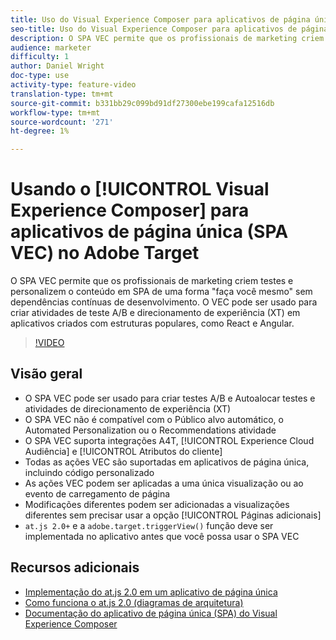 ```yaml
---
title: Uso do Visual Experience Composer para aplicativos de página única (SPA VEC) no Adobe Target
seo-title: Uso do Visual Experience Composer para aplicativos de página única (SPA VEC) no Adobe Target
description: O SPA VEC permite que os profissionais de marketing criem testes e personalizem o conteúdo em SPA de uma forma "faça você mesmo" sem dependências contínuas de desenvolvimento. O VEC pode ser usado para criar atividades de teste A/B e direcionamento de experiência (XT) em aplicativos criados com estruturas populares, como React e Angular.
audience: marketer
difficulty: 1
author: Daniel Wright
doc-type: use
activity-type: feature-video
translation-type: tm+mt
source-git-commit: b331bb29c099bd91df27300ebe199cafa12516db
workflow-type: tm+mt
source-wordcount: '271'
ht-degree: 1%

---
```



# Usando o [!UICONTROL Visual Experience Composer] para aplicativos de página única (SPA VEC) no Adobe Target

O SPA VEC permite que os profissionais de marketing criem testes e personalizem o conteúdo em SPA de uma forma &quot;faça você mesmo&quot; sem dependências contínuas de desenvolvimento. O VEC pode ser usado para criar atividades de teste A/B e direcionamento de experiência (XT) em aplicativos criados com estruturas populares, como React e Angular.

>[!VIDEO](https://video.tv.adobe.com/v/26249?quality=12)

## Visão geral

* O SPA VEC pode ser usado para criar testes A/B e Autoalocar testes e atividades de direcionamento de experiência (XT)
* O SPA VEC não é compatível com o Público alvo automático, o Automated Personalization ou o Recommendations atividade
* O SPA VEC suporta integrações A4T, [!UICONTROL Experience Cloud Audiência] e [!UICONTROL Atributos do cliente]
* Todas as ações VEC são suportadas em aplicativos de página única, incluindo código personalizado
* As ações VEC podem ser aplicadas a uma única visualização ou ao evento de carregamento de página
* Modificações diferentes podem ser adicionadas a visualizações diferentes sem precisar usar a opção [!UICONTROL Páginas adicionais]
* `at.js 2.0+` e a  `adobe.target.triggerView()` função deve ser implementada no aplicativo antes que você possa usar o SPA VEC

## Recursos adicionais

* [Implementação do at.js 2.0 em um aplicativo de página única](../implementation/implement-atjs-20-in-a-single-page-application.md)
* [Como funciona o at.js 2.0 (diagramas de arquitetura)](../implementation/understanding-how-atjs-20-works.md)
* [Documentação do aplicativo de página única (SPA) do Visual Experience Composer](https://docs.adobe.com/help/en/target/using/experiences/spa-visual-experience-composer.html)
